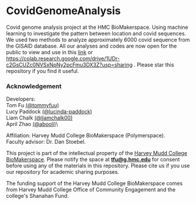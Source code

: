 # CovidGenomeAnalysis

Covid genome analysis project at the HMC BioMakerspace. Using machine learning to investigate the pattern between location and covid sequences. We used two methods to analyze approximately 6000 covid sequence from the GISAID database. All our analyses and codes are now open for the public to view and use in this [link](https://colab.research.google.com/drive/1UDr-c2GsCUZc0NVSxNpNy2pcFmu3DX3Z?usp=sharing) or https://colab.research.google.com/drive/1UDr-c2GsCUZc0NVSxNpNy2pcFmu3DX3Z?usp=sharing . Please star this repository if you find it useful.

### Acknowledgement

Developers:\
Tom Fu [(@tommyfuu)](https://github.com/tommyfuu)\
Lucy Paddock [(@lucinda-paddock)](https://github.com/lucinda-paddock)\
Liam Chalk [(@liamchalk00)](https://github.com/liamchalk00)\
April Zhao [(@abooli)](https://github.com/abooli)\

Affiliation: Harvey Mudd College BioMakerspace (Polymerspace). \
Faculty advisor: Dr. Dan Stoebel.

This project is part of the intellectual property of the [Harvey Mudd College BioMakerspace](https://biomakerspace.com/). Please notify the space at **tfu@g.hmc.edu** for consent before using any of the materials in this repository. Please cite us if you use our repository for academic sharing purposes.

The funding support of the Harvey Mudd College BioMakerspace comes from Harvey Mudd College Office of Community Engagement and the college's Shanahan Fund.
